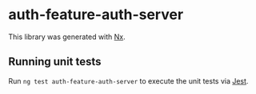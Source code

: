# auth-feature-auth-server

This library was generated with [Nx](https://nx.dev).

## Running unit tests

Run `ng test auth-feature-auth-server` to execute the unit tests via [Jest](https://jestjs.io).

